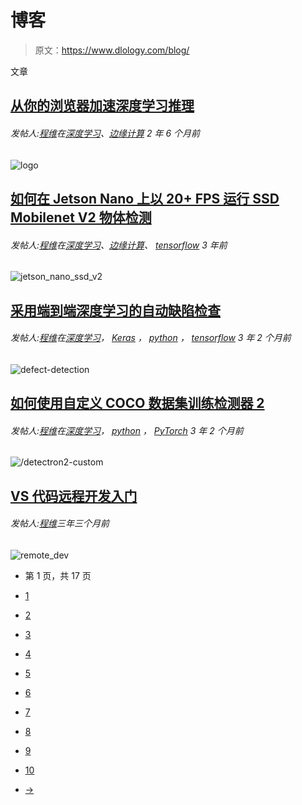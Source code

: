 # 博客

> 原文：<https://www.dlology.com/blog/>

文章

## [从你的浏览器加速深度学习推理](/blog/accelerated-deep-learning-inference-from-your-browser/)

###### 发帖人:[程维](/blog/author/Chengwei/)在[深度学习](/blog/category/deep-learning/)、[边缘计算](/blog/category/edge-computing/) 2 年 6 个月前

![logo](img/c11e523cc436d5be112068247d23bd43.png)

## [如何在 Jetson Nano 上以 20+ FPS 运行 SSD Mobilenet V2 物体检测](/blog/how-to-run-ssd-mobilenet-v2-object-detection-on-jetson-nano-at-20-fps/)

###### 发帖人:[程维](/blog/author/Chengwei/)在[深度学习](/blog/category/deep-learning/)、[边缘计算](/blog/category/edge-computing/)、 [tensorflow](/blog/category/tensorflow/) 3 年前

![jetson_nano_ssd_v2](img/fad1fbe9cd8e21a280457c71fbf114b5.png)

## [采用端到端深度学习的自动缺陷检查](/blog/automatic-defect-inspection-with-end-to-end-deep-learning/)

###### 发帖人:[程维](/blog/author/Chengwei/)在[深度学习](/blog/category/deep-learning/)， [Keras](/blog/category/keras/) ， [python](/blog/category/python/) ， [tensorflow](/blog/category/tensorflow/) 3 年 2 个月前

![defect-detection](img/c7d093968b6a1e5940e7eacb57bc457a.png)

## [如何使用自定义 COCO 数据集训练检测器 2](/blog/how-to-train-detectron2-with-custom-coco-datasets/)

###### 发帖人:[程维](/blog/author/Chengwei/)在[深度学习](/blog/category/deep-learning/)， [python](/blog/category/python/) ， [PyTorch](/blog/category/pytorch/) 3 年 2 个月前

![/detectron2-custom](img/8a809e0222f46a072bc8a06caa5c7e28.png)

## [VS 代码远程开发入门](/blog/getting-started-with-vscode-remote-development/)

###### 发帖人:[程维](/blog/author/Chengwei/)三年三个月前

![remote_dev](img/4a11e2200fbc908430565b7224fb8e12.png)

*   第 1 页，共 17 页

*   [1](?page=1)
*   [2](?page=2)
*   [3](?page=3)
*   [4](?page=4)
*   [5](?page=5)
*   [6](?page=6)
*   [7](?page=7)
*   [8](?page=8)
*   [9](?page=9)
*   [10](?page=10)
*   [→](?page=2)